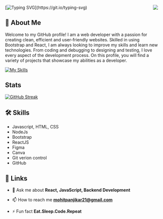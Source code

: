 <div align="">

<img align="right" src="https://visitor-badge.laobi.icu/badge?page_id=TheMohit2003.TheMohit2003">

[![Typing SVG](https://readme-typing-svg.demolab.com?font=sans+serif&weight=500&size=25&duration=6000&pause=1000&color=E835F7FF&center=true&width=435&lines=Hi+!+welcome+to+my+repo....)](https://git.io/typing-svg)

## 🚀 About Me
<!-- I'm a web developer .

I really enjoy making webpages and its components using programming languages. -->
Welcome to my GitHub profile! I am a web developer with a passion for creating clean, efficient and user-friendly websites. Skilled in using Bootstrap and React, I am always looking to improve my skills and learn new technologies. From coding and debugging to designing and testing, I love every aspect of the development process. On this profile, you will find a variety of projects that showcase my abilities as a developer.

[![My Skills](https://skillicons.dev/icons?i=js,html,css,react,bootstrap,github,express,figma,nodejs,docker,redis,kafka)](https://skillicons.dev)

## Stats
[![GitHub Streak](https://streak-stats.demolab.com?user=Mohitpanjikar&theme=monokai)](https://git.io/streak-stats)




## 🛠 Skills
- Javascript, HTML, CSS
- NodeJs
- Bootstrap
- ReactJS
- Figma
- Canva
- Git verion control
- GitHub


## 🔗 Links


- 💬 Ask me about **React, JavaScript, Backend Development**

- 📫 How to reach me **mohitpanjikar21@gmail.com**

- ⚡ Fun fact **Eat.Sleep.Code.Repeat**
  





